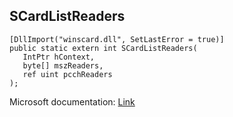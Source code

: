 ## SCardListReaders

```
[DllImport("winscard.dll", SetLastError = true)]
public static extern int SCardListReaders(
   IntPtr hContext,
   byte[] mszReaders,
   ref uint pcchReaders
);
```

Microsoft documentation: [Link](https://docs.microsoft.com/en-us/windows/win32/api/winscard/nf-winscard-scardlistreadersa)

